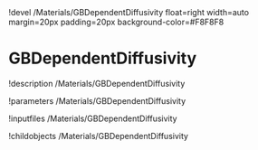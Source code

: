 <!-- MOOSE Object Documentation Stub: Remove this when content is added. -->!devel /Materials/GBDependentDiffusivity float=right width=auto margin=20px padding=20px background-color=#F8F8F8


# GBDependentDiffusivity
!description /Materials/GBDependentDiffusivity

!parameters /Materials/GBDependentDiffusivity

!inputfiles /Materials/GBDependentDiffusivity

!childobjects /Materials/GBDependentDiffusivity
